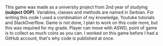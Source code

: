 This game was made as a university project from 2nd year of studying <b>(subject OOP)</b>.
Variables, classes and methods are named in Serbian.
For writing this code I used a combination of my knowledge, Youtube tutorials and StackOverflow.
Game is not done, I plan to work on this code more, but this was required for my grade.
Player can move with ASWD, point of game is to collect as much coins as you can.
I worked on this game before I had a GitHub account, that's why code is published at once.
